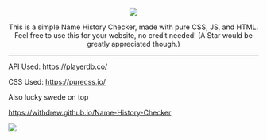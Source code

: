 <p align=center>
<img src="https://withdrew.github.io/Name-History-Checker/logo.svg">
</p>

<p align=center>
This is a simple Name History Checker, made with pure CSS, JS, and HTML. Feel free to use this for your website, no credit needed! (A Star would be greatly appreciated though.)
  </p>
  
  ---

API Used: https://playerdb.co/

CSS Used: https://purecss.io/

Also lucky swede on top
  
https://withdrew.github.io/Name-History-Checker

<img src="https://withdrew.github.io/Name-History-Checker/example.svg">
